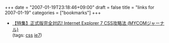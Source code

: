 +++
date = "2007-01-19T23:18:46+09:00"
draft = false
title = "links for 2007-01-19"
categories = ["bookmarks"]
+++

<ul class="delicious">
	<li>
		<div class="delicious-link"><a href="http://journal.mycom.co.jp/special/2007/ie7/menu.html">【特集】正式版完全対応! Internet Explorer 7 CSS攻略法 (MYCOMジャーナル)</a></div>
		<div class="delicious-tags">(tags: <a href="http://del.icio.us/nobu666/css">css</a> <a href="http://del.icio.us/nobu666/ie7">ie7</a>)</div>
	</li>
</ul>
